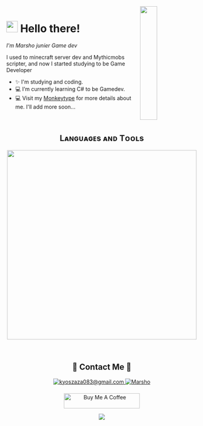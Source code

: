 <!--Night Owl image-->
<div>
  <img align="right" height="300" width="30%" src="https://i.sstatic.net/rHSeQ.gif">
</div>

<!--Header Name-->
# <img src="https://emojis.slackmojis.com/emojis/images/1531849430/4246/blob-sunglasses.gif?1531849430" width="30"/> Hello there! 
*I'm Marsho junier Game dev*
<br /> 

<!--Start Intro-->               
<p align="left">I used to minecraft server dev and Mythicmobs scripter, and now I started studying to be Game Developer </p>

- ✨ I'm studying and coding.
- 💻 I’m currently learning C# to be Gamedev.
- 💻 Visit my [Monkeytype](https://monkeytype.com/profile/zProKZy) for more details about me.
  I'll add more soon...
<!--End Intro-->
<br />

<!--Languages and Tools Section-->       
<h2 align="center">Lᴀɴɢᴜᴀɢᴇs ᴀɴᴅ Tᴏᴏʟs</h2> 
<p align="center">
  <img width="500px" src="https://skillicons.dev/icons?i=c,vscode,cpp,&perline=10"  />
</p>
<br />

<!--Contact--> 
<h2 align="center">💬 Contact Me 💬 </h2>
<div align="center">
<a href="mailto:kyoszaza083@gmail.com" target="_blank">
<img src="https://img.shields.io/badge/Gmail-D14836?style=for-the-badge&logo=gmail&logoColor=white" alt=kyoszaza083@gmail.com mail style="margin-bottom: 5px;" />
</a>

<a href="https://www.instagram.com/nonghiwkao.jpg" target="_blank">
<img src=https://img.shields.io/badge/Instagram-E4405F?style=for-the-badge&logo=instagram&logoColor=white alt=Marsho Instagram style="margin-bottom: 5px;" />
</a>
</div>
<br/>


<!-- Patreon -->
<div align="center">
<a href="https://www.patreon.com/MarshoXD" target="_blank"><img src="https://encrypted-tbn0.gstatic.com/images?q=tbn:ANd9GcQKgOEEJYHsHgz0HwYoUG8XxwFIjplVKR2t7Q&s" alt="Buy Me A Coffee" style="height: 40px !important;width: 200px !important;" ></a>
</div>


<!--Footer--> 
<p align="center">
  <img src="https://capsule-render.vercel.app/api?type=waving&color=gradient&height=65&section=footer"/>
</p>
